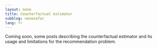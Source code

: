 ```yaml
---
layout: none
title: Counterfactual estimator
subblog: nonesofar
lang: fr
---
```


Coming soon, some posts describing the counterfactual estimator and its usage and limitations for the recommendation problem.









